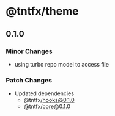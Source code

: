 # @tntfx/theme

## 0.1.0

### Minor Changes

- using turbo repo model to access file

### Patch Changes

- Updated dependencies
  - @tntfx/hooks@0.1.0
  - @tntfx/core@0.1.0
